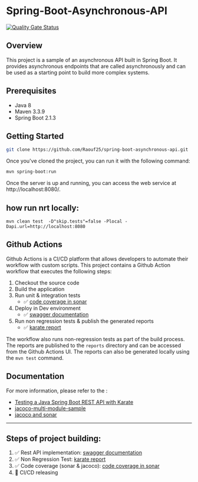 # Spring-Boot-Asynchronous-API
[![Quality Gate Status](https://sonarcloud.io/api/project_badges/measure?project=Raouf25_spring-boot-asynchronous-api&metric=alert_status)](https://sonarcloud.io/summary/new_code?id=Raouf25_spring-boot-asynchronous-api)


## Overview
This project is a sample of an asynchronous API built in Spring Boot. It provides asynchronous endpoints that are called asynchronously and can be used as a starting point to build more complex systems.

## Prerequisites
* Java 8
* Maven 3.3.9
* Spring Boot 2.1.3

## Getting Started
```bash
git clone https://github.com/Raouf25/spring-boot-asynchronous-api.git
```
Once you've cloned the project, you can run it with the following command:

```bash
mvn spring-boot:run
```
Once the server is up and running, you can access the web service at http://localhost:8080/.

## how run nrt locally:
```shell
mvn clean test  -D"skip.tests"=false -Plocal -Dapi.url=http://localhost:8080 
```

## Github Actions
Github Actions is a CI/CD platform that allows developers to automate their workflow with custom scripts. This project contains a Github Action workflow that executes the following steps:

1. Checkout the source code
2. Build the application
3. Run unit & integration tests
   - ✅ [code coverage in sonar](https://sonarcloud.io/summary/new_code?id=Raouf25_spring-boot-asynchronous-api)
4. Deploy in Dev environment
   - ✅ [swagger documentation](https://spring-boot-asynchronous-api.fly.dev/swagger-ui/index.html)
5. Run non regression tests & publish the generated reports
   - ✅ [karate report]( https://raouf25.github.io/spring-boot-asynchronous-api/karate-summary.html )
   
The workflow also runs non-regression tests as part of the build process. The reports are published to the `reports` directory and can be accessed from the Github Actions UI. The reports can also be generated locally using the `mvn test` command.

## Documentation
For more information, please refer to the :
- [Testing a Java Spring Boot REST API with Karate](https://semaphoreci.com/community/tutorials/testing-a-java-spring-boot-rest-api-with-karate)
- [jacoco-multi-module-sample](https://medium.com/javarevisited/merging-integration-unit-and-functional-test-reports-with-jacoco-de5cde9b56e1)
- [jacoco and sonar](https://www.baeldung.com/sonarqube-jacoco-code-coverage)


---------------
## Steps of project building:
1. ✅ Rest API implementation: [swagger documentation](https://spring-boot-asynchronous-api.fly.dev/swagger-ui/index.html)
2. ✅ Non Regression Test: [karate report]( https://raouf25.github.io/spring-boot-asynchronous-api/karate-summary.html )
3. ✅ Code coverage (sonar & jacoco): [code coverage in sonar](https://sonarcloud.io/summary/new_code?id=Raouf25_spring-boot-asynchronous-api)
4. 🚧 CI/CD releasing 

